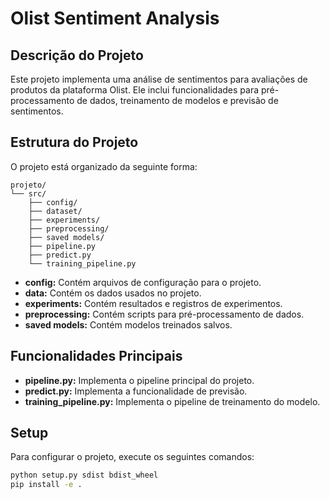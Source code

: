 # Olist Sentiment Analysis

## Descrição do Projeto

Este projeto implementa uma análise de sentimentos para avaliações de produtos da plataforma Olist. Ele inclui funcionalidades para pré-processamento de dados, treinamento de modelos e previsão de sentimentos.

## Estrutura do Projeto

O projeto está organizado da seguinte forma:

```
projeto/
└── src/
    ├── config/
    ├── dataset/
    ├── experiments/
    ├── preprocessing/
    ├── saved models/
    ├── pipeline.py
    ├── predict.py
    └── training_pipeline.py
```

- **config:** Contém arquivos de configuração para o projeto.
- **data:** Contém os dados usados no projeto.
- **experiments:** Contém resultados e registros de experimentos.
- **preprocessing:** Contém scripts para pré-processamento de dados.
- **saved models:** Contém modelos treinados salvos.

## Funcionalidades Principais

- **pipeline.py:** Implementa o pipeline principal do projeto.
- **predict.py:** Implementa a funcionalidade de previsão.
- **training_pipeline.py:** Implementa o pipeline de treinamento do modelo.

## Setup

Para configurar o projeto, execute os seguintes comandos:

```bash
python setup.py sdist bdist_wheel
pip install -e .
```